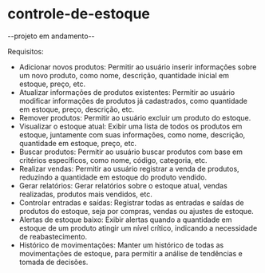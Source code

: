 # controle-de-estoque

--projeto em andamento--

Requisitos:
- Adicionar novos produtos: Permitir ao usuário inserir informações sobre um novo produto, como nome, descrição, quantidade inicial em estoque, preço, etc.
- Atualizar informações de produtos existentes: Permitir ao usuário modificar informações de produtos já cadastrados, como quantidade em estoque, preço, descrição, etc.
- Remover produtos: Permitir ao usuário excluir um produto do estoque.
- Visualizar o estoque atual: Exibir uma lista de todos os produtos em estoque, juntamente com suas informações, como nome, descrição, quantidade em estoque, preço, etc.
- Buscar produtos: Permitir ao usuário buscar produtos com base em critérios específicos, como nome, código, categoria, etc.
- Realizar vendas: Permitir ao usuário registrar a venda de produtos, reduzindo a quantidade em estoque do produto vendido.
- Gerar relatórios: Gerar relatórios sobre o estoque atual, vendas realizadas, produtos mais vendidos, etc.
- Controlar entradas e saídas: Registrar todas as entradas e saídas de produtos do estoque, seja por compras, vendas ou ajustes de estoque.
- Alertas de estoque baixo: Exibir alertas quando a quantidade em estoque de um produto atingir um nível crítico, indicando a necessidade de reabastecimento.
- Histórico de movimentações: Manter um histórico de todas as movimentações de estoque, para permitir a análise de tendências e tomada de decisões.
